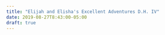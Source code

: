 ```yaml
---
title: "Elijah and Elisha's Excellent Adventures D.H. IV"
date: 2019-08-27T8:43:00-05:00 
draft: true
---
```

